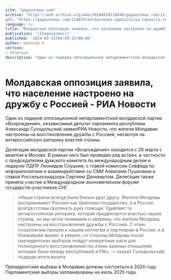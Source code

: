 ```yaml
---
site: "gagauznews.com"
archive: "https://web.archive.org/web/20240420110840/gagauznews.com/114879/moldavskaya-oppozitsiya-zayavila-chto-naselenie-nastroeno-na-druzhbu-s-rossiej-ria-novosti.html"
url: "https://gagauznews.com/114879/moldavskaya-oppozitsiya-zayavila-chto-naselenie-nastroeno-na-druzhbu-s-rossiej-ria-novosti.html"
language: ru
title: "Молдавская оппозиция заявила, что население настроено на дружбу с Россией - РИА Новости"
publication: '[[Gagauznews]]'
published: '2024-03-31T04:59:15+00:00'
author: Николай К.
section:
- Политика
description: "Один из лидеров оппозиционной непарламентской молдавской партии «Возрождение», независимый депутат парламента республики Александр Суходольский заявил РИА Новости, что жители Молдавии настроены на восстановление дружбы с Россией, несмотря на антироссийскую риторику властей страны. Делегация молдавской партии «Возрождение» находится с 26 марта с визитом в Москве. В рамках него был проведен ряд встреч, в частности с председателем думского комитета по международным делам и лидером ЛДПР Леонидом Слуцким, с главой комиссии Совфеда по информполитике и взаимодействию со СМИ Алексеем Пушковым и главой Россельхознадзора Сергеем Данквертом. Делегация также приняла участие в Международном экономическом форуме государств–участников СНГ. «Наши страны всегда были близки друг другу. Жители […]"
---
```


# Молдавская оппозиция заявила, что население настроено на дружбу с Россией - РИА Новости

Один из лидеров оппозиционной непарламентской молдавской партии «Возрождение», независимый депутат парламента республики Александр Суходольский заявилРИА Новости, что жители Молдавии настроены на восстановление дружбы с Россией, несмотря на антироссийскую риторику властей страны.

Делегация молдавской партии «Возрождение» находится с 26 марта с визитом в Москве. В рамках него был проведен ряд встреч, в частности с председателем думского комитета по международным делам и лидером ЛДПР Леонидом Слуцким, с главой комиссии Совфеда по информполитике и взаимодействию со СМИ Алексеем Пушковым и главой Россельхознадзора Сергеем Данквертом. Делегация также приняла участие в Международном экономическом форуме государств–участников СНГ.

> «Наши страны всегда были близки друг другу. Жители Молдовы воспринимают Россию как братское государство, а в России всегда готовы протянуть руку помощи. Удивляет та антироссийская риторика, которая продвигается властью нашей страны, но мы четко понимаем и уверены, что жители Молдовы настроены на восстановление дружбы с Россией. С этим посылом мы пришли к нашим коллегам и партнерам в России, и в ближайшее время, я уверен, со стороны Молдовы после президентских выборов пойдут конкретные шаги для полноценного восстановления тех очень важных отношений, которые были между республикой и РФ», — сказал Суходольский, подводя итоги визита.

Президентские выборы в Молдавии должны состояться в 2024 году. Парламентские выборы запланированы на июль 2025 года.